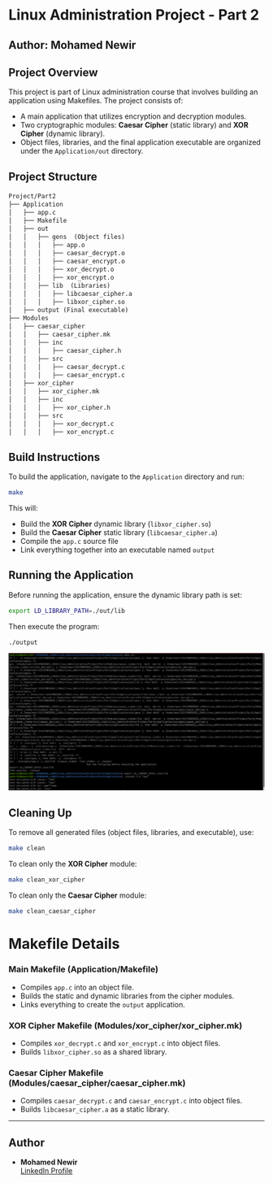 # Linux Administration Project - Part 2
## Author: Mohamed Newir  

## Project Overview  
This project is part of Linux administration course that involves building an application using Makefiles. The project consists of:  
- A main application that utilizes encryption and decryption modules.  
- Two cryptographic modules: **Caesar Cipher** (static library) and **XOR Cipher** (dynamic library).  
- Object files, libraries, and the final application executable are organized under the `Application/out` directory.  

## Project Structure  
```
Project/Part2
├── Application
│   ├── app.c
│   ├── Makefile
│   ├── out
│   │   ├── gens  (Object files)
│   │   │   ├── app.o
│   │   │   ├── caesar_decrypt.o
│   │   │   ├── caesar_encrypt.o
│   │   │   ├── xor_decrypt.o
│   │   │   ├── xor_encrypt.o
│   │   ├── lib  (Libraries)
│   │   │   ├── libcaesar_cipher.a
│   │   │   ├── libxor_cipher.so
│   ├── output (Final executable)
├── Modules
│   ├── caesar_cipher
│   │   ├── caesar_cipher.mk
│   │   ├── inc
│   │   │   ├── caesar_cipher.h
│   │   ├── src
│   │   │   ├── caesar_decrypt.c
│   │   │   ├── caesar_encrypt.c
│   ├── xor_cipher
│   │   ├── xor_cipher.mk
│   │   ├── inc
│   │   │   ├── xor_cipher.h
│   │   ├── src
│   │   │   ├── xor_decrypt.c
│   │   │   ├── xor_encrypt.c
```  

## Build Instructions  
To build the application, navigate to the `Application` directory and run:  
```sh
make
```
This will:  
- Build the **XOR Cipher** dynamic library (`libxor_cipher.so`)  
- Build the **Caesar Cipher** static library (`libcaesar_cipher.a`)  
- Compile the `app.c` source file  
- Link everything together into an executable named `output`  

## Running the Application  
Before running the application, ensure the dynamic library path is set:  
```sh
export LD_LIBRARY_PATH=./out/lib
```
Then execute the program:  
```sh
./output
```  
   ![Makefile building and executing the program](ScreenShots/Makefile.png)


## Cleaning Up  
To remove all generated files (object files, libraries, and executable), use:  
```sh
make clean
```  
To clean only the **XOR Cipher** module:  
```sh
make clean_xor_cipher
```  
To clean only the **Caesar Cipher** module:  
```sh
make clean_caesar_cipher
```  
# Makefile Details

### **Main Makefile (Application/Makefile)**
- Compiles `app.c` into an object file.
- Builds the static and dynamic libraries from the cipher modules.
- Links everything to create the `output` application.

### **XOR Cipher Makefile (Modules/xor_cipher/xor_cipher.mk)**
- Compiles `xor_decrypt.c` and `xor_encrypt.c` into object files.
- Builds `libxor_cipher.so` as a shared library.

### **Caesar Cipher Makefile (Modules/caesar_cipher/caesar_cipher.mk)**
- Compiles `caesar_decrypt.c` and `caesar_encrypt.c` into object files.
- Builds `libcaesar_cipher.a` as a static library.

---

## Author

- **Mohamed Newir**  
  [LinkedIn Profile](https://www.linkedin.com/in/mohamed-newir-a8a572182)